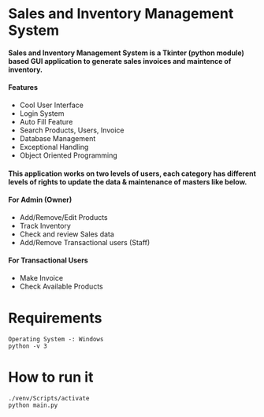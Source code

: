 # Sales and Inventory Management System

#### Sales and Inventory Management System is a Tkinter (python module) based GUI application to generate sales invoices and maintence of inventory.
#### Features
- Cool User Interface
- Login System
- Auto Fill Feature
- Search Products, Users, Invoice
- Database Management
- Exceptional Handling
- Object Oriented Programming


####	This application works on two levels of users, each category has different levels of rights to update the data & maintenance of masters like below.

#### For Admin (Owner)
*	Add/Remove/Edit Products
* Track Inventory
*	Check and review Sales data
*	Add/Remove Transactional users (Staff) 

#### For Transactional Users
*	Make Invoice
*	Check Available Products


# Requirements
```
Operating System -: Windows
python -v 3
```

# How to run it
```
./venv/Scripts/activate
python main.py
```

